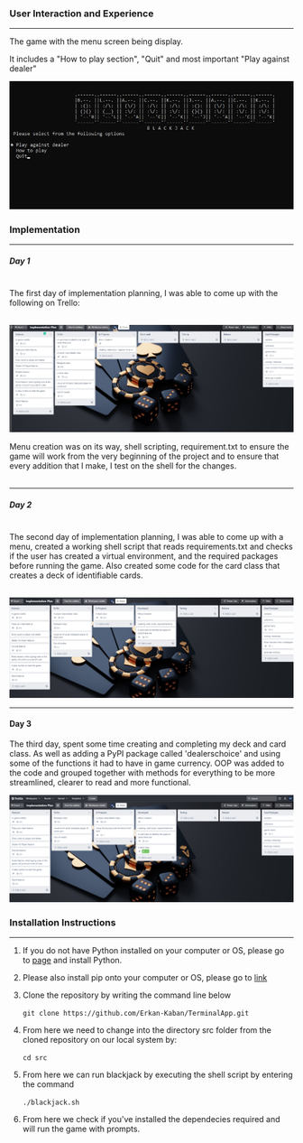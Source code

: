 ### User Interaction and Experience
<hr>

The game with the menu screen being display.

It includes a "How to play section", "Quit" and most important "Play against dealer"

![](docs/main_screen.jpg)
















### Implementation
<hr>

##### Day 1

<br>
The first day of implementation planning, I was able to come up with the following on Trello:
<br><br>

![](docs/Implementation_1.jpg)

Menu creation was on its way, shell scripting, requirement.txt to ensure the game will work from the very beginning of the project and to ensure that every addition that I make, I test on the shell for the changes.
<br><br>

<hr>

##### Day 2

<br>
The second day of implementation planning, I was able to come up with a menu, created a working shell script that reads requirements.txt and checks if the user has created a virtual environment, and the required packages before running the game. Also created some code for the card class that creates a deck of identifiable cards.
<br><br>

![](docs/implementation_2.jpg.jpg)

<hr>

#### Day 3
The third day, spent some time creating and completing my deck and card class. As well as adding a PyPI package called 'dealerschoice' and using some of the functions it had to have in game currency. OOP was added to the code and grouped together with methods for everything to be more streamlined, clearer to read and more functional.

![](docs/implementation_3.png)







### Installation Instructions
<hr>

1. If you do not have Python installed on your computer or OS, please go to [page](https://www.python.org/downloads/) and install Python.
2. Please also install pip onto your computer or OS, please go to [link](https://pip.pypa.io/en/stable/installation/)
3. Clone the repository by writing the command line below

   `git clone https://github.com/Erkan-Kaban/TerminalApp.git`

4. From here we need to change into the directory src folder from the cloned repository on our local system by:
   
    `cd src`
5. From here we can run blackjack by executing the shell script by entering the command 

    `./blackjack.sh`
6. From here we check if you've installed the dependecies required and will run the game with prompts.
